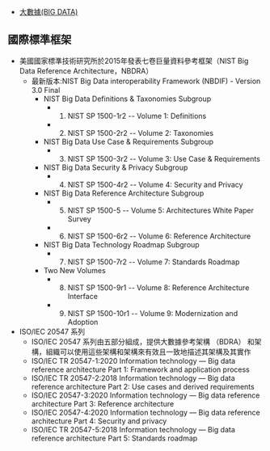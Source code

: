 - [大數據(BIG DATA)](大數據.md)


## 國際標準框架
  - 美國國家標準技術研究所於2015年發表七卷巨量資料參考框架（NIST Big Data Reference Architecture，NBDRA）
    - 最新版本:NIST Big Data interoperability Framework (NBDIF) - Version 3.0 Final
      - NIST Big Data Definitions & Taxonomies Subgroup
        - 1. NIST SP 1500-1r2  -- Volume 1: Definitions
        - 2. NIST SP 1500-2r2  -- Volume 2: Taxonomies
      - NIST Big Data Use Case & Requirements Subgroup
        - 3. NIST SP 1500-3r2  -- Volume 3: Use Case & Requirements
      - NIST Big Data Security & Privacy Subgroup
        - 4. NIST SP 1500-4r2  -- Volume 4: Security and Privacy
      - NIST Big Data Reference Architecture Subgroup
        - 5. NIST SP 1500-5  -- Volume 5: Architectures White Paper Survey
        - 6. NIST SP 1500-6r2  -- Volume 6: Reference Architecture
      - NIST Big Data Technology Roadmap Subgroup
        - 7. NIST SP 1500-7r2  -- Volume 7: Standards Roadmap
      - Two New Volumes
        - 8. NIST SP 1500-9r1  -- Volume 8: Reference Architecture Interface
        - 9. NIST SP 1500-10r1  -- Volume 9: Modernization and Adoption 
  - ISO/IEC 20547 系列
    - ISO/IEC 20547 系列由五部分組成，提供大數據參考架構 （BDRA） 和架構，組織可以使用這些架構和架構來有效且一致地描述其架構及其實作
    - ISO/IEC TR 20547-1:2020 Information technology — Big data reference architecture Part 1: Framework and application process
    - ISO/IEC TR 20547-2:2018 Information technology — Big data reference architecture Part 2: Use cases and derived requirements
    - ISO/IEC 20547-3:2020 Information technology — Big data reference architecture Part 3: Reference architecture
    - ISO/IEC 20547-4:2020 Information technology — Big data reference architecture Part 4: Security and privacy
    - ISO/IEC TR 20547-5:2018 Information technology — Big data reference architecture Part 5: Standards roadmap
